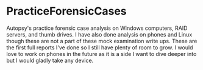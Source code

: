 # PracticeForensicCases
Autopsy's practice forensic case analysis on Windows computers, RAID servers, and thumb drives.
I have also done analysis on phones and Linux though these are not a part of these mock examination write ups.
These are the first full reports I've done so I still have plenty of room to grow.
I would love to work on phones in the future as it is a side I want to dive deeper into but I would gladly take any device.

